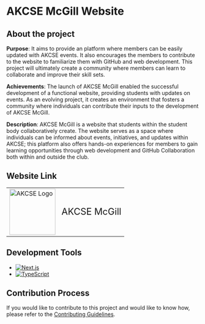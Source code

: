 # AKCSE McGill Website

## About the project
**Purpose**: It aims to provide an platform where members can be easily updated with AKCSE events. It also encourages the members to contribute to the website to familiarize them with GitHub and web development. This project will ultimately create a community where members can learn to collaborate and improve their skill sets.

**Achievements**: The launch of AKCSE McGill enabled the successful development of a functional website, providing students with updates on events. As an evolving project, it creates an environment that fosters a community where individuals can contribute their inputs to the development of AKCSE McGill.

**Description**: AKCSE McGill is a website that students within the student body collaboratively create. The website serves as a space where individuals can be informed about events, initiatives, and updates within AKCSE; this platform also offers hands-on experiences for members to gain learning opportunities through web development and GitHub Collaboration both within and outside the club.

## Website Link
<table>
  <tr>
    <td><img src="https://akcsemcgill.ca/AKCSE_McGill.png" alt="AKCSE Logo" width="120"/></td>
    <td><a href="https://akcsemcgill.ca" style="font-size:24px; text-decoration:none;">AKCSE McGill</a></td>
  </tr>
</table>

## Development Tools
- [![Next.js](https://img.shields.io/badge/Next.js-000000?style=for-the-badge&logo=nextdotjs&logoColor=white)](https://nextjs.org/)
- [![TypeScript](https://img.shields.io/badge/TypeScript-007ACC?style=for-the-badge&logo=typescript&logoColor=white)](https://www.typescriptlang.org/)

## Contribution Process
If you would like to contribute to this project and would like to know how, please refer to the [Contributing Guidelines](akcse_contributing.pdf).